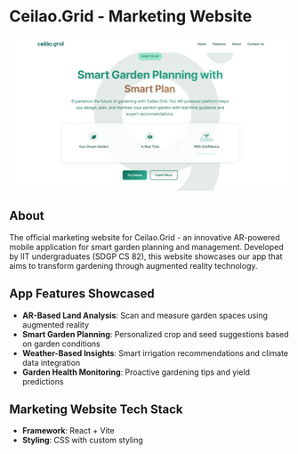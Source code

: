 # Ceilao.Grid - Marketing Website
![Ceilao.Grid Screenshot](./Screenshot%202025-05-12%20141644.png)

## About

The official marketing website for Ceilao.Grid - an innovative AR-powered mobile application for smart garden planning and management. Developed by IIT undergraduates (SDGP CS 82), this website showcases our app that aims to transform gardening through augmented reality technology.

## App Features Showcased

- **AR-Based Land Analysis**: Scan and measure garden spaces using augmented reality
- **Smart Garden Planning**: Personalized crop and seed suggestions based on garden conditions
- **Weather-Based Insights**: Smart irrigation recommendations and climate data integration
- **Garden Health Monitoring**: Proactive gardening tips and yield predictions


## Marketing Website Tech Stack

- **Framework**: React + Vite
- **Styling**: CSS with custom styling

